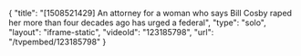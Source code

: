 {
    "title": "[1508521429] An attorney for a woman who says Bill Cosby raped her more than four decades ago has urged a federal",
    "type": "solo",
    "layout": "iframe-static",
    "videoId": "123185798",
    "url": "\/tvpembed\/123185798"
}
